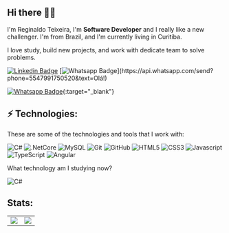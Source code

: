 ## Hi there 📝🚀
I'm Reginaldo Teixeira, I'm **Software Developer** and I really like a new challenger. I'm from Brazil, and I'm currently living in Curitiba.

I love study, build new projects, and work with dedicate team to solve problems.

[![Linkedin Badge](https://img.shields.io/badge/-LinkedIn-blue?style=flat-square&logo=Linkedin&logoColor=white&link=https://www.linkedin.com/in/ivanjcarlota/)]([https://www.linkedin.com/in/ivanjcarlota/](https://www.linkedin.com/in/reginaldo-teixeira/))
[![Whatsapp Badge](https://img.shields.io/badge/-Whatsapp-4CA143?style=flat-square&labelColor=4CA143&logo=whatsapp&logoColor=white&link=https://api.whatsapp.com/send?phone=5547991750520&text=Hello!)](https://api.whatsapp.com/send?phone=5547991750520&text=Olá!)

[![Whatsapp Badge](https://img.shields.io/badge/-Whatsapp-4CA143?style=flat-square&labelColor=4CA143&logo=whatsapp&logoColor=white)](https://api.whatsapp.com/send?phone=5547991750520&text=Olá!){:target="_blank"}


## ⚡ Technologies:

These are some of the technologies and tools that I work with:

![C#](https://img.shields.io/badge/-CSharp-0d9614?style=flat-square&logo=dotnet&logoColor=white)
![.NetCore](https://img.shields.io/badge/-Core-592c8c?style=flat-square&logo=dotnet&logoColor=white)
![MySQL](https://img.shields.io/badge/-MySQL-4479A1?style=flat-square&logo=mysql&logoColor=white)
![Git](https://img.shields.io/badge/-Git-black?style=flat-square&logo=git)
![GitHub](https://img.shields.io/badge/-GitHub-181717?style=flat-square&logo=github)
![HTML5](https://img.shields.io/badge/-HTML5-dd4b25?style=flat-square&logo=html5&logoColor=white)
![CSS3](https://img.shields.io/badge/-CSS3-0062b0?style=flat-square&logo=css3)
![Javascript](https://img.shields.io/badge/-Javascript-efd81d?style=flat-square&logo=javascript&logoColor=white)
![TypeScript](https://img.shields.io/badge/TypeScript-007ACC?style=flat-square&logo=typescript&logoColor=white)
![Angular](https://img.shields.io/badge/-Angular-DD0031?style=flat-square&logo=angular)

What technology am I studying now?

![C#](https://img.shields.io/badge/-Core-007ACC?style=flat-square&logo=.net)

## Stats:
<table border="0">
  <tr>
    <td>
      <img src="https://github-readme-stats.vercel.app/api?username=reginaldo-teixeira-it&show_icons=true&theme=tokyonight">
    </td>
    <td>
      <img src="https://github-readme-stats.vercel.app/api/top-langs/?username=reginaldo-teixeira-it&hide=html,css&langs_count=10&show&theme=tokyonight&layout=compact">
    </td>  
  </tr>
 </table>
